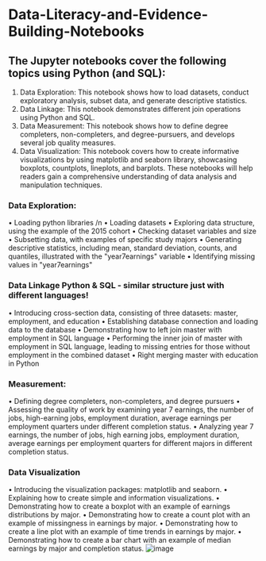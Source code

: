 # Data-Literacy-and-Evidence-Building-Notebooks

## The Jupyter notebooks cover the following topics using Python (and SQL):
1.	Data Exploration: This notebook shows how to load datasets, conduct exploratory analysis, subset data, and generate descriptive statistics.
2.	Data Linkage: This notebook demonstrates different join operations using Python and SQL.
3.	Data Measurement: This notebook shows how to define degree completers, non-completers, and degree-pursuers, and develops several job quality measures.
4.	Data Visualization: This notebook covers how to create informative visualizations by using matplotlib and seaborn library, showcasing boxplots, countplots, lineplots, and barplots.
These notebooks will help readers gain a comprehensive understanding of data analysis and manipulation techniques.
 
### Data Exploration:
•	Loading python libraries /n
•	Loading datasets 
•	Exploring data structure, using the example of the 2015 cohort
•	Checking dataset variables and size
•	Subsetting data, with examples of specific study majors
•	Generating descriptive statistics, including mean, standard deviation, counts, and quantiles, illustrated with the "year7earnings" variable
•	Identifying missing values in "year7earnings"
### Data Linkage Python & SQL - similar structure just with different languages!
•	Introducing cross-section data, consisting of three datasets: master, employment, and education
•	Establishing database connection and loading data to the database 
•	Demonstrating how to left join master with employment in SQL language
•	Performing the inner join of master with employment in SQL language, leading to missing entries for those without employment in the combined dataset
•	Right merging master with education in Python
### Measurement:
•	Defining degree completers, non-completers, and degree pursuers
•	Assessing the quality of work by examining year 7 earnings, the number of jobs, high-earning jobs, employment duration, average earnings per employment quarters under different completion status.
•	Analyzing year 7 earnings, the number of jobs, high earning jobs, employment duration, average earnings per employment quarters for different majors in different completion status.
### Data Visualization
•	Introducing the visualization packages: matplotlib and seaborn.
•	Explaining how to create simple and information visualizations.
•	Demonstrating how to create a boxplot with an example of earnings distributions by major.
•	Demonstrating how to create a count plot with an example of missingness in earnings by major.
•	Demonstrating how to create a line plot with an example of time trends in earnings by major.
•	Demonstrating how to create a bar chart with an example of median earnings by major and completion status. 
![image](https://github.com/XiangyuRen1997/Data-Literacy-and-Evidence-Building-Notebooks/assets/100244372/d0760fa3-d18e-447d-83c7-0c0f7c65295f)
